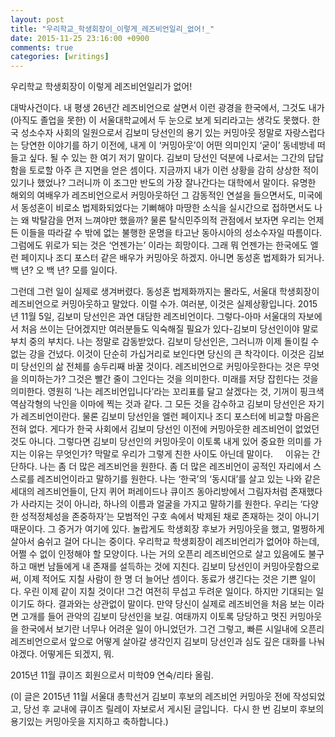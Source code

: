 ```yaml
---
layout: post
title: "우리학교_학생회장이_이렇게_레즈비언일리_없어!_"
date: 2015-11-25 23:16:00 +0900
comments: true 
categories: [writings] 
---
```



우리학교 학생회장이 이렇게 레즈비언일리가 없어!
 


대박사건이다. 내 평생 26년간
레즈비언으로 살면서 이런 광경을 한국에서, 그것도 내가 (아직도
졸업을 못한) 이 서울대학교에서 두 눈으로 보게 되리라고는 생각도 못했다. 한국 성소수자 사회의 일원으로서 김보미 당선인의 용기 있는 커밍아웃 정말로 자랑스럽다는 당연한 이야기를 하기
이전에, 내게 이 ‘커밍아웃’이 어떤 의미인지 ‘굳이’ 동네방네
떠들고 싶다. 될 수 있는 한 여기 저기 말이다. 김보미
당선인 덕분에 나로서는 그간의 답답함을 토로할 아주 큰 지면을 얻은 셈이다. 지금까지 내가 이런 상황을
감히 상상한 적이 있기나 했었나? 그러니까 이 조그만 반도의 가장 잘나간다는 대학에서 말이다. 유명한 해외의 여배우가 레즈비언으로서 커밍아웃하던 그 감동적인 연설을 들으면서도, 미국에서 동성혼이 비로소 법제화되었다는 기뻐해야 마땅한 소식을 실시간으로 접하면서도 나는 왜 박탈감을 먼저
느껴야만 했을까? 물론 탈식민주의적 관점에서 보자면 우리는 언제든 이들을 따라갈 수 밖에 없는 불행한
운명을 타고난 동아시아의 성소수자일 따름이다. 그럼에도 위로가 되는 것은 ‘언젠가는’ 이라는 희망이다. 그래
뭐 언젠가는 한국에도 엘런 페이지나 조디 포스터 같은 배우가 커밍아웃 하겠지. 아니면 동성혼 법제화가
되거나. 백 년? 오 백 년? 모를 일이다.

그런데 그런 일이 실제로 생겨버렸다. 동성혼 법제화까지는 몰라도, 서울대 학생회장이 레즈비언으로 커밍아웃하고 말았다. 이럴 수가. 여러분, 이것은 실제상황입니다. 2015년
11월 5일, 김보미
당선인은 과연 대담한 레즈비언이다. 그렇다-아마 서울대의
자보에서 처음 쓰이는 단어겠지만 여러분들도 익숙해질 필요가 있다-김보미 당선인이야 말로 부치 중의 부치다. 나는 정말로 감동받았다. 김보미 당선인은, 그러니까 이제 돌이킬 수 없는 강을 건넜다. 이것이 단순히 가십거리로
보인다면 당신의 큰 착각이다. 이것은 김보미 당선인의 삶 전체를 송두리째 바꿀 것이다. 레즈비언으로 커밍아웃한다는 것은 무엇을 의미하는가? 그것은 빨간
줄이 그인다는 것을 의미한다. 미래를 저당 잡힌다는 것을 의미한다. 영원히
‘나는 레즈비언입니다’라는 꼬리표를 달고 살겠다는 것, 기꺼이 핑크색 역삼각형의 낙인을 이마에 찍는 것과 같다. 그 모든
것을 감수하고 김보미 당선인은 자기가 레즈비언이란다. 물론 김보미 당선인을 엘런 페이지나 조디 포스터에
비교할 마음은 전혀 없다. 게다가 한국 사회에서 김보미 당선인 이전에 커밍아웃한 레즈비언이 없었던 것도
아니다. 그렇다면 김보미 당선인의 커밍아웃이 이토록 내게 있어 중요한 의미를 가지는 이유는 무엇인가? 막말로 우리가 그렇게 친한 사이도 아닌데 말이다.
 
 
이유는 간단하다. 나는 좀 더 많은 레즈비언을 원한다. 좀 더 많은 레즈비언이 공적인 자리에서 스스로를 레즈비언이라고 말하기를 원한다. 나는 ‘한국’의 ‘동시대’를 살고 있는 나와 같은 세대의 레즈비언들이, 단지 퀴어 퍼레이드나 큐이즈 동아리방에서 그림자처럼 존재했다가 사라지는 것이 아니라, 하나의 이름과 얼굴을 가지고 말하기를 원한다. 우리는 ‘다양한 성적정체성을 존중하자’는 모범적인 구호 속에서 박제된 채로
존재하는 것이 아니기 때문이다. 그 증거가 여기에 있다. 놀랍게도
학생회장 후보가 커밍아웃을 했고, 멀쩡하게 살아서 숨쉬고 걸어 다니는 중이다. 우리학교 학생회장이 레즈비언리가 없어야 하는데, 어쩔 수 없이 인정해야
할 모양이다. 나는 거의 오픈리 레즈비언으로 살고 있음에도 불구하고 매번 남들에게 내 존재를 설득하는
것에 지친다. 김보미 당선인이 커밍아웃함으로써, 이제 적어도
지칠 사람이 한 명 더 늘어난 셈이다. 동료가 생긴다는 것은 기쁜 일이다. 우린 이제 같이 지칠 것이다! 그건 여전히 무섭고 두려운 일이다. 하지만 기대되는 일이기도 하다. 결과와는 상관없이 말이다. 만약 당신이 실제로 레즈비언을 처음 보는 이라면 고개를 들어 관악의 김보미 당선인을 보길. 여태까지 이토록 당당하고 멋진 커밍아웃을 한국에서 보기란 너무나 어려운 일이 아니었던가. 그건 그렇고, 빠른 시일내에 오픈리 레즈비언으로서 앞으로 어떻게
살아갈 생각인지 김보미 당선인과 심도 깊은 대화를 나눠야겠다. 어떻게든 되겠지, 뭐. 



2015년 11월 큐이즈 회원으로서 미학09 연숙/리타 올림.



(이 글은 2015년 11월 서울대 총학선거 김보미 후보의 레즈비언 커밍아웃 전에 작성되었고, 당선 후 교내에 큐이즈 릴레이 자보로서 게시된 글입니다. 
다시 한 번 김보미 후보의 용기있는 커밍아웃을 지지하고 축하합니다.)

